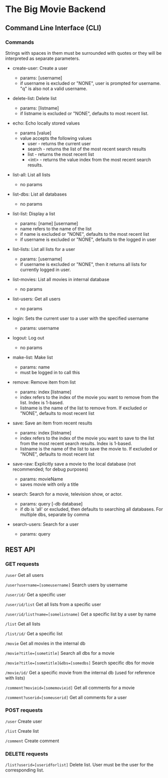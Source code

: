 # The Big Movie Backend

## Command Line Interface (CLI)

### Commands

Strings with spaces in them must be surrounded with quotes or they will be interpreted as separate parameters.

- create-user: Create a user
    - params: [username]
    - if username is excluded or "NONE", user is prompted for username. "q" is also not a valid username.

- delete-list: Delete list
    - params: [listname]
    - if listname is excluded or "NONE", defaults to most recent list.

- echo: Echo locally stored values
    - params [value]
    - value accepts the following values
        - user - returns the current user
        - search - returns the list of the most recent search results
        - list - returns the most recent list
        - \<int> - returns the value index from the most recent search results. 

- list-all: List all lists
    - no params

- list-dbs: List all databases
    - no params

- list-list: Display a list
    - params: [name] [username]
    - name refers to the name of the list
    - if name is excluded or "NONE", defaults to the most recent list
    - if username is excluded or "NONE", defaults to the logged in user

- list-lists: List all lists for a user
    - params: [username]
    - if username is excluded or "NONE", then it returns all lists for currently logged in user.

- list-movies: List all movies in internal database
    - no params

- list-users: Get all users
    - no params

- login: Sets the current user to a user with the specified username
    - params: username

- logout: Log out
    - no params

- make-list: Make list
    - params: name
    - must be logged in to call this

- remove: Remove item from list
    - params: index [listname]
    - index refers to the index of the movie you want to remove from the list. Index is 1-based.
    - listname is the name of the list to remove from. If excluded or "NONE", defaults to most recent list

- save: Save an item from recent results
    - params: index [listname]
    - index refers to the index of the movie you want to save to the list from the most recent search results. Index is 1-based.
    - listname is the name of the list to save the movie to. If excluded or "NONE", defaults to most recent list

- save-raw: Explicitly save a movie to the local database (not recommended; for debug purposes)
    - params: movieName
    - saves movie with only a title

- search: Search for a movie, television show, or actor.
    - params: query [-db database]
    - if db is 'all' or excluded, then defaults to searching all databases. For multiple dbs, separate by comma

- search-users: Search for a user
    - params: query

## REST API

### GET requests

`/user` Get all users

`/user?username=[someusername]` Search users by username

`/user/id/` Get a specific user

`/user/id/list` Get all lists from a specific user

`/user/id/list?name=[somelistname]` Get a specific list by a user by name

`/list` Get all lists

`/list/id/` Get a specific list

`/movie` Get all movies in the internal db

`/movie?title=[sometitle]` Search all dbs for a movie

`/movie?title=[sometitle]&dbs=[somedbs]` Search specific dbs for movie

`/movie/id/` Get a specific movie from the internal db (used for reference with lists)

`/comment?movieid=[somemovieid]` Get all comments for a movie

`/comment?userid=[someuserid]` Get all comments for a user

### POST requests

`/user` Create user

`/list` Create list

`/comment` Create comment

### DELETE requests

`/list?userid=[useridforlist]` Delete list. User must be the user for the corresponding list.